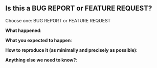 <!-- This form is for bug reports and feature requests ONLY! -->
<!-- Thanks for filing an issue! Before hitting the button, please answer these questions.-->

## Is this a BUG REPORT or FEATURE REQUEST?
 
 Choose one: BUG REPORT or FEATURE REQUEST

<!--
If this is a BUG REPORT, please:
  - Fill in as much of the template below as you can.  If you leave out information, we can't help you as well.

If this is a FEATURE REQUEST, please:
  - Describe *in detail* the feature/behavior/change you'd like to see.

In both cases, be ready for followup questions, and please respond in a timely
manner.  If we can't reproduce a bug or think a feature already exists, we
might close your issue.  If we're wrong, PLEASE feel free to reopen it and
explain why.
-->



**What happened**:

**What you expected to happen**:

**How to reproduce it (as minimally and precisely as possible)**:


**Anything else we need to know?**:

<!--
**Environment**:
- kubectl get nodes
- kubectl get pods --all-namespaces
- kubectl get services
- kubectl get sc
- kubectl get pv
- kubectl get pvc
- OS (e.g. from /etc/os-release):
- Kernel (e.g. `uname -a`):
- Install tools:
- Others:
-->